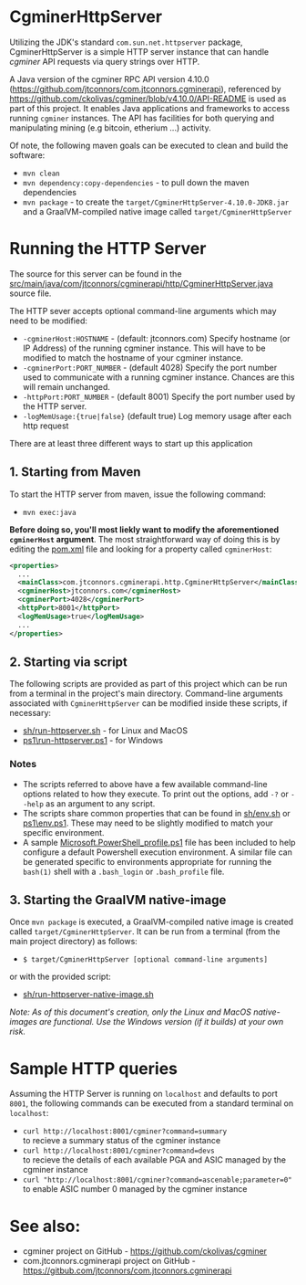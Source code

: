 # CgminerHttpServer
Utilizing the JDK's standard ```com.sun.net.httpserver``` package, CgminerHttpServer is a simple HTTP server instance that can handle *cgminer* API requests via query strings over HTTP.

A Java version of the cgminer RPC API version 4.10.0 (https://github.com/jtconnors/com.jtconnors.cgminerapi), referenced by https://github.com/ckolivas/cgminer/blob/v4.10.0/API-README is used as part of this project.  It enables Java applications and frameworks to access running ```cgminer``` instances.  The API has facilities for both querying and manipulating mining (e.g bitcoin, etherium ...) activity.

Of note, the following maven goals can be executed to clean and build the software:

   - ```mvn clean```
   - ```mvn dependency:copy-dependencies``` - to pull down the maven dependencies
   - ```mvn package``` - to create the ```target/CgminerHttpServer-4.10.0-JDK8.jar``` and a GraalVM-compiled native image called ```target/CgminerHttpServer```

# Running the HTTP Server
The source for this server can be found in the [src/main/java/com/jtconnors/cgminerapi/http/CgminerHttpServer.java](src/main/java/com/jtconnors/cgminerapi/http/CgminerHttpServer.java) source file.

The HTTP sever accepts optional command-line arguments which may need to be modified:
 
- ```-cgminerHost:HOSTNAME``` - (default: jtconnors.com)
Specify hostname (or IP Address) of the running cgminer instance.  This will have to be modified to match the hostname of your cgminer instance.
- ```-cgminerPort:PORT_NUMBER```  - (default 4028) 
Specify the port number used to communicate with a running cgminer instance.  Chances are this will remain unchanged.  
- ```-httpPort:PORT_NUMBER```  - (default 8001) 
Specify the port number used by the HTTP server.
- ```-logMemUsage:{true|false}``` (default true) Log memory usage after each http request

There are at least three different ways to start up this application

## 1. Starting from Maven
To start the HTTP server from maven, issue the following command:  
- ```mvn exec:java``` 
  
**Before doing so, you'll most liekly want to modify the aforementioned ```cgminerHost``` argument**.  The most straightforward way of doing this is by editing the [pom.xml](pom.xml) file and looking for a property called ```cgminerHost```:
```xml
<properties>
  ...
  <mainClass>com.jtconnors.cgminerapi.http.CgminerHttpServer</mainClass>
  <cgminerHost>jtconnors.com</cgminerHost>
  <cgminerPort>4028</cgminerPort>
  <httpPort>8001</httpPort>
  <logMemUsage>true</logMemUsage>
  ...
</properties>
```

## 2. Starting via script
The following scripts are provided as part of this project which can be run from a terminal in the project's main directory.  Command-line arguments associated with ```CgminerHttpServer``` can be modified inside these scripts, if necessary:
- [sh/run-httpserver.sh](sh/run-httpserver.sh) - for Linux and MacOS
- [ps1\run-httpserver.ps1](ps1/run-httpserver.ps1) - for Windows

### Notes
- The scripts referred to above have a few available command-line options related to how they execute. To print out the options, add ```-?``` or ```--help``` as an argument to any script.
- The scripts share common properties that can be found in [sh/env.sh](sh/env.sh) or [ps1\env.ps1](ps1/env.ps1). These may need to be slightly modified to match your specific environment.
- A sample [Microsoft.PowerShell_profile.ps1](sample-Microsoft.PowerShell_profile.ps1) file has been included to help configure a default Powershell execution environment. A similar file can be generated specific to environments appropriate for running the ```bash(1)``` shell with a ```.bash_login``` or ```.bash_profile``` file.

## 3. Starting the GraalVM native-image
Once ```mvn package``` is executed, a GraalVM-compiled native image is created called ```target/CgminerHttpServer```.  It can be run from a terminal (from the main project directory) as follows:
- ```$ target/CgminerHttpServer [optional command-line arguments]```

or with the provided script:
- [sh/run-httpserver-native-image.sh](sh/run-httpserver-native-image.sh)

*Note: As of this document's creation, only the Linux and MacOS native-images are functional.  Use the Windows version (if it builds) at your own risk.*

# Sample HTTP queries

Assuming the HTTP Server is running on ```localhost``` and defaults to port ```8001```, the following commands can be executed from a standard terminal on ```localhost```:

- ```curl http://localhost:8001/cgminer?command=summary```   
to recieve a summary status of the cgminer instance
- ```curl http://localhost:8001/cgminer?command=devs```  
to recieve the details of each available PGA and ASIC managed by the cgminer instance
- ```curl "http://localhost:8001/cgminer?command=ascenable;parameter=0"```
to enable ASIC number 0 managed by the cgminer instance

# See also:

- cgminer project on GitHub - https://github.com/ckolivas/cgminer
- com.jtconnors.cgminerapi project on GitHub - https://gitbub.com/jtconnors/com.jtconnors.cgminerapi
